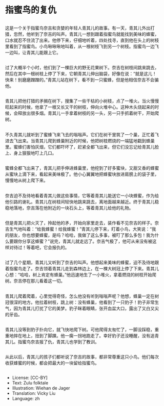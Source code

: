 # 指蜜鸟的复仇

##
这是一个关于指蜜鸟奈吉和贪婪的年轻人青其儿的故事。有一天，青其儿外出打猎，忽然，他听到了奈吉的叫声。青其儿一想到跟着指蜜鸟就能找到美味的蜂蜜，口水就忍不住流了出来。他停下来，仔细地听着，四处找寻，直到他在头上的树枝里看到了指蜜鸟。小鸟啾啾啾地叫着，从一根树枝飞到另一个树枝。指蜜鸟一边飞一边叫，让青其儿能跟上它。

##
过了大概半个小时，他们到了一棵巨大的野无花果树下。奈吉在树枝间跳来跳去，然后在其中一根树枝上停了下来，它朝青其儿伸出脑袋，好像在说：“就是这儿！快来！别磨磨蹭蹭的。”青其儿站在树下，看不到一只蜜蜂，但是他相信奈吉不会骗他。

##
青其儿把他打猎的矛搁在树下，搜集了一些干枯的小树枝，点了一堆火。当火慢慢旺起来的时候，他拿了一根又长又干的树枝，伸向火堆中心。这种木头烧起来的时候，会释放出很多烟。青其儿一手拿着树枝的另一头，另一只手抓着树干，开始爬树。

##
不久青其儿就听到了蜜蜂飞来飞去的嗡嗡声。它们在树干里筑了一个巢，正忙着飞进去飞出来。当青其儿爬到蜂巢附近的时候，他把树枝燃烧的一端猛地戳到蜂巢里。蜜蜂们害怕灰烟，它们都吓坏了，赶紧全都飞出来，但它们没忘记给青其儿脸上、身上狠狠地叮上几口。

##
蜜蜂全都飞出来了，青其儿把手伸进蜂巢里，他挖到了好多蜜块，又甜又香的蜂蜜从蜜块上滴下来，看起来美味极了。他小心翼翼地把蜂蜜块放进肩膀上的袋子里，慢慢地从树上爬下来。

##
奈吉迫不及待地看着青其儿做这些事情，它等着青其儿能送它一小块蜂蜜，作为给他引路的谢礼。青其儿在树枝间轻快地跳来跳去，离地面越来越近。终于青其儿稳稳地落地，奈吉落在他附近的一块石头上，等着青其儿给他的礼物。

##
但是青其儿把火灭了，拎起他的矛，开始向家里走去，装作看不见奈吉的样子。奈吉生气地叫着：“给我蜂蜜！给我蜂蜜！”青其儿停下来，盯着小鸟，大笑说：“我的朋友，你也想要蜂蜜，是吗？哈哈，我做了这么多事，被叮了那么多包！我为什么要跟你分享这蜂蜜？”说完，青其儿就走远了。奈吉气极了，他可从来没有被这样对待过！等着吧，它会报仇的。

##
过了几个星期，青其儿又听到了奈吉的叫声。他想起来美味的蜂蜜，迫不及待地跟着指蜜鸟走了。奈吉领着青其儿走到森林边上，在一棵大树冠上停了下来。青其儿心想：“哈哈，树上肯定有蜂巢。”他迅速地生了一小堆火，拿着燃烧的树枝开始爬树。奈吉停在那儿看着这一切。

##
青其儿爬着爬着，心里觉得奇怪，怎么他没有听到嗡嗡声呢？他想，蜂巢一定在树冠很深的地方。他拉着树枝，跳上树：没有蜂巢，他看到了一只豹子！豹子非常生气，因为青其儿打扰了它的美梦。豹子眯着眼睛，张开血盆大口，露出了又白又尖的牙齿。

##
青其儿没等到豹子扑向它，就飞快地爬下树。可他爬得太匆忙了，一脚没踩稳，重重地摔在地上，扭到了脚踝。他一瘸一拐地跑走了。幸好豹子还没睡醒，没有追青其儿。指蜜鸟奈吉报了仇，青其儿也学到了教训。

##
从此以后，青其儿的孩子们都听说了奈吉的故事，都非常尊重这只小鸟。他们每次收获蜂蜜的时候，都会把最大的一块留给指蜜鸟。

##
* License: [CC-BY]
* Text: Zulu folktale
* Illustration: Wiehan de Jager
* Translation: Vicky Liu
* Language: zh
